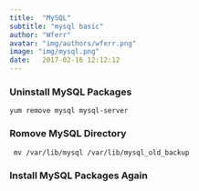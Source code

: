 ```yaml
---
title:  "MySQL"
subtitle: "mysql basic"
author: "Wferr"
avatar: "img/authors/wferr.png"
image: "img/mysql.png"
date:   2017-02-16 12:12:12
---
```


### Uninstall MySQL Packages
``` yum remove mysql mysql-server ```

### Romove MySQL Directory
~~~~
 mv /var/lib/mysql /var/lib/mysql_old_backup
 ~~~~

### Install MySQL Packages Again
~~~~ yum install mysql mysql-server ~~~~
